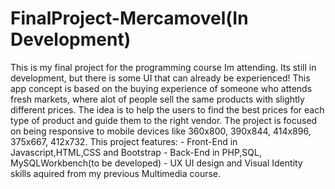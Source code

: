 # FinalProject-Mercamovel(In Development)
This is my final project for the programming course Im attending. Its still in development, but there is some UI that can already be experienced!
This app concept is based on the buying experience of someone who attends fresh markets, where alot of people sell the same products with slightly different prices.
The idea is to help the users to find the best prices for each type of product and guide them to the right vendor.
The project is focused on being responsive to mobile devices like 360x800, 390x844, 414x896, 375x667, 412x732.
This project features:
    - Front-End in Javascript,HTML,CSS and Bootstrap
    - Back-End in PHP,SQL, MySQLWorkbench(to be developed)
    - UX UI design and Visual Identity skills aquired from my previous Multimedia course.
